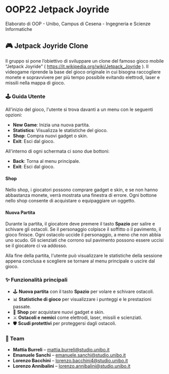# OOP22 Jetpack Joyride
Elaborato di OOP - Unibo, Campus di Cesena - Ingegneria e Scienze Informatiche

## 🎮 Jetpack Joyride Clone

Il gruppo si pone l’obiettivo di sviluppare un clone del famoso gioco mobile “Jetpack Joyride” ( https://it.wikipedia.org/wiki/Jetpack_Joyride ). Il videogame riprende la base del gioco originale in cui bisogna raccogliere monete e sopravvivere per più tempo possibile evitando elettrodi, laser e missili nella mappa di gioco.

### 🕹️ Guida Utente

All'inizio del gioco, l'utente si trova davanti a un menu con le seguenti opzioni:

- **New Game**: Inizia una nuova partita.
- **Statistics**: Visualizza le statistiche del gioco.
- **Shop**: Compra nuovi gadget o skin.
- **Exit**: Esci dal gioco.

All'interno di ogni schermata ci sono due bottoni:

- **Back**: Torna al menu principale.
- **Exit**: Esci dal gioco.

#### Shop
Nello shop, i giocatori possono comprare gadget e skin, e se non hanno abbastanza monete, verrà mostrata una finestra di errore. Ogni bottone nello shop consente di acquistare o equipaggiare un oggetto.

#### Nuova Partita
Durante la partita, il giocatore deve premere il tasto **Spazio** per salire e schivare gli ostacoli. Se il personaggio colpisce il soffitto o il pavimento, il gioco finisce. Ogni ostacolo uccide il personaggio, a meno che non abbia uno scudo. Gli scienziati che corrono sul pavimento possono essere uccisi se il giocatore ci va addosso.

Alla fine della partita, l'utente può visualizzare le statistiche della sessione appena conclusa e scegliere se tornare al menu principale o uscire dal gioco.

### ✨ Funzionalità principali

- 🕹️ **Nuova partita** con il tasto **Spazio** per volare e schivare ostacoli.
- 📊 **Statistiche di gioco** per visualizzare i punteggi e le prestazioni passate.
- 🛒 **Shop** per acquistare nuovi gadget e skin.
- ⚔️ **Ostacoli e nemici** come elettrodi, laser, missili e scienziati.
- 🛡️ **Scudi protettivi** per proteggersi dagli ostacoli.

### 👥 Team

- **Mattia Burreli** – mattia.burreli@studio.unibo.it
- **Emanuele Sanchi** – emanuele.sanchi@studio.unibo.it
- **Lorenzo Bacchini** – lorenzo.bacchini4@studio.unibo.it
- **Lorenzo Annibalini** – lorenzo.annibalini@studio.unibo.it
